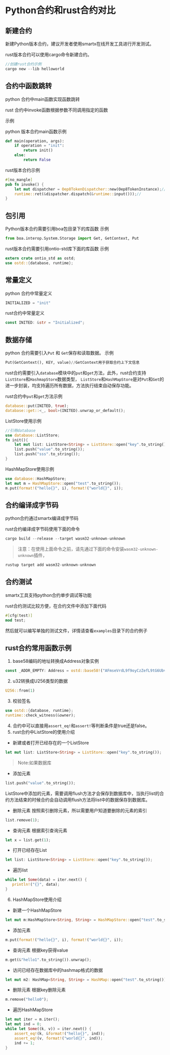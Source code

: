 # Python合约和rust合约对比

## 新建合约
新建Python版本合约，建议开发者使用smartx在线开发工具进行开发测试。

rust版本合约可以使用cargo命令新建合约。
```rust
//创建rust合约示例
cargo new --lib helloworld
```
## 合约中函数跳转
python 合约中main函数实现函数跳转

rust 合约中invoke函数根据参数不同调用指定的函数

示例

python 版本合约main函数示例
```python
def main(operation, args):
    if operation = "init":
        return init()
    else:
        return False
```
rust版本合约示例
```rust
#[no_mangle]
pub fn invoke() {
    let mut dispatcher = Oep8TokenDispatcher::new(Oep8TokenInstance);//通过代码生成器，生成Oep8TokenDispatcher对象实例
    runtime::ret(&dispatcher.dispatch(&runtime::input()));//
}
```
## 包引用
Python版本合约需要引用boa包目录下的库函数
示例
```python
from boa.interop.System.Storage import Get, GetContext, Put
```
rust版本合约需要引用ontio-std库下面的库函数
示例
```rust
extern crate ontio_std as ostd;
use ostd::{database, runtime};
```

## 常量定义
python 合约中常量定义
```python
INITIALIZED = "init"
```
rust合约中常量定义
```rust
const INITED: &str = "Initialized";
```

## 数据存储
python 合约需要引入`Put` 和 `Get`保存和读取数据。
示例
```python
Put(GetContext(), KEY, value)//GetContext用于获取合约上下文信息
```

rust合约需要引入`database`模块中的`put`和`get`方法，此外，rust合约支持`ListStore`和`HashmapStore`数据类型，
`ListStore`和`HashMapStore`是对`Put`和`Get`的进一步封装，均支持遍历所有数据，方法执行结束自动保存功能。

rust合约中`put`和`get`方法示例
```rust
database::put(INITED, true);
database::get::<_, bool>(INITED).unwrap_or_default();
```
ListStore使用示例
```rust
//引用database
use database::ListStore;
fn init(){
    let mut list: ListStore<String> = ListStore::open("key".to_string());//新建List实例
    list.push("value".to_string());
    list.push("sss".to_string());
}
```
HashMapStore使用示例
```rust
use database::HashMapStore;
let mut m = HashMapStore::open("test".to_string());
m.put(format!("hello{}", i), format!("world{}", i));
```

## 合约编译成字节码
python合约通过smartx编译成字节码

rust合约编译成字节码使用下面的命令
```rust
cargo build --release --target wasm32-unknown-unknown
```
>注意：在使用上面命令之前，请先通过下面的命令安装`wasm32-unknown-unknown`插件，
```rust
rustup target add wasm32-unknown-unknown
```
## 合约测试
smartx工具支持python合约单步调试等功能

rust合约测试比较方便，在合约文件中添加下面代码
```rust
#[cfg(test)]
mod test;
```
然后就可以编写单独的测试文件，详情请查看`examples`目录下的合约例子

## rust合约常用函数示例
1. base58编码的地址转换成Address对象实例
```rust
const _ADDR_EMPTY: Address = ostd::base58!("AFmseVrdL9f9oyCzZefL9tG6UbvhPbdYzM");
```
2. u32转换成U256类型的数据
```rust
U256::from(1)
```
3. 校验签名

```rust
use ostd::{database, runtime};
runtime::check_witness(&owner);
```
4. 合约中可以直接用`assert_eq!`和`assert!`等判断条件是true还是false。
5. rust合约中ListStore的使用介绍
* 新建或者打开已经存在的一个ListStore
```rust
let mut list: ListStore<String> = ListStore::open("key".to_string());
```
>Note:如果数据库

* 添加元素
```rust
list.push("value".to_string());
```
ListStore中添加的元素，需要调用flush方法才会保存到数据库中，当执行list的合约方法结束的时候合约会自动调用flush方法将list中的数据保存到数据库。

* 删除元素
按照索引删除元素，所以需要用户知道要删除的元素的索引
```rust
list.remove(1);
```
* 查询元素
根据索引查询元素
```rust
let x = list.get(1);
```
* 打开已经存在List
```rust
let list: ListStore<String> = ListStore::open("key".to_string());
```
* 遍历list
```rust
while let Some(data) = iter.next() {
   println!("{}", data);
}
```

6. HashMapStore使用介绍
* 新建一个HashMapStore
```rust
let mut m:HashMapStore<String, String> = HashMapStore::open("test".to_string());
```

* 添加元素
```rust
m.put(format!("hello{}", i), format!("world{}", i));
```
* 查询元素
根据key获得value
```rust
m.get(&"hello1".to_string()).unwrap();
```
* 访问已经存在数据库中的hashmap格式的数据
```rust
let mut m2: HashMap<String, String> = HashMap::open("test".to_string());
```

* 删除元素
根据key删除元素
```rust
m.remove("hello0");
```

* 遍历HashMapStore
```rust
let mut iter = m.iter();
let mut ind = 0;
while let Some((k, v)) = iter.next() {
    assert_eq!(k, &format!("hello{}", ind));
    assert_eq!(v, format!("world{}", ind));
    ind += 1;
}
```
